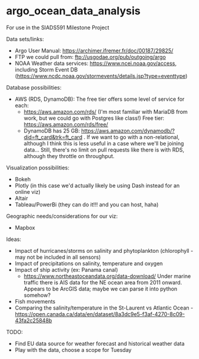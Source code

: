 # argo_ocean_data_analysis
For use in the SIADS591 Milestone Project

Data sets/links:
* Argo User Manual: https://archimer.ifremer.fr/doc/00187/29825/
* FTP we could pull from: ftp://usgodae.org/pub/outgoing/argo
* NOAA Weather data services: https://www.ncei.noaa.gov/access, including Storm Event DB (https://www.ncdc.noaa.gov/stormevents/details.jsp?type=eventtype)

Database possibilities:
* AWS (RDS, DynamoDB): The free tier offers some level of service for each:
    * https://aws.amazon.com/rds/ (I'm most familiar with MariaDB from work, but we could go with Postgres like class!) 
    Free tier: https://aws.amazon.com/rds/free/
    * DynamoDB has 25 GB: https://aws.amazon.com/dynamodb/?did=ft_card&trk=ft_card . If we want to go with a non-relational, although
    I think this is less useful in a case where we'll be joining data... Still, there's no limit on pull requests like there is with RDS, 
    although they throttle on throughput.
    
Visualization possibilities:
* Bokeh
* Plotly (in this case we'd actually likely be using Dash instead for an online viz)
* Altair
* Tableau/PowerBi (they can do it!!! and you can host, haha)

Geographic needs/considerations for our viz:
* Mapbox 


Ideas:
- Impact of hurricanes/storms on salinity and phytoplankton (chlorophyll - may not be included in all sensors)
- Impact of precipitations on salinity, temperature and oxygen
- Impact of ship activity (ex: Panama canal)
    - https://www.northeastoceandata.org/data-download/ Under marine traffic there is AIS data for the NE ocean area from 2011 onward. 
    Appears to be ArcGIS data; maybe we can parse it into python somehow?
- Fish movements
- Comparing the salinity/temperature in the St-Laurent vs Atlantic Ocean - https://open.canada.ca/data/en/dataset/8a3dc9e5-f3af-4270-8c09-43fa2c25848b

TODO:
- Find EU data source for weather forecast and historical weather data
- Play with the data, choose a scope for Tuesday

